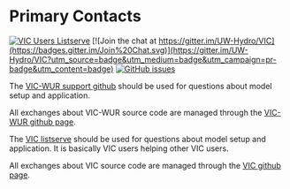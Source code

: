 # Primary Contacts

[![VIC Users Listserve](https://img.shields.io/badge/VIC%20Users%20Listserve-Active-blue.svg)](https://mailman.u.washington.edu/mailman/listinfo/vic_users) [![Join the chat at https://gitter.im/UW-Hydro/VIC](https://badges.gitter.im/Join%20Chat.svg)](https://gitter.im/UW-Hydro/VIC?utm_source=badge&utm_medium=badge&utm_campaign=pr-badge&utm_content=badge) [![GitHub issues](https://img.shields.io/github/issues/UW-Hydro/VIC.svg?style=flat-square)](https://github.com/UW-Hydro/VIC/issues)

The [VIC-WUR support github](http://github.con/bramdr/VIC-WUR_support) should be used for questions about model setup and application.

All exchanges about VIC-WUR source code are managed through the [VIC-WUR github page](https://github.com/wur-wsg/VIC).

The [VIC listserve](https://mailman.u.washington.edu/mailman/listinfo/vic_users) should be used for questions about model setup and application. It is basically VIC users helping other VIC users.

All exchanges about VIC source code are managed through the [VIC github page](https://github.com/UW-Hydro/VIC).
